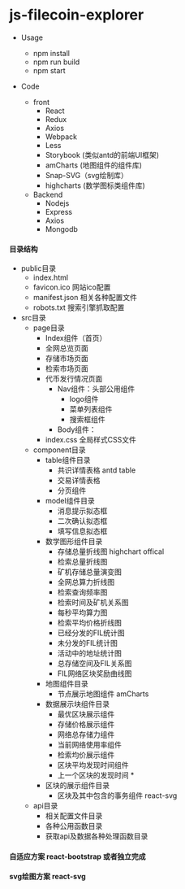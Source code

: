 # js-filecoin-explorer

- Usage
    - npm install
    - npm run build
    - npm start

- Code
    - front
        - React
        - Redux
        - Axios
        - Webpack
        - Less
        - Storybook (类似antd的前端UI框架)
        - amCharts (地图组件的组件库)
        - Snap-SVG（svg绘制库）
        - highcharts (数学图标类组件库)
    - Backend
        - Nodejs
        - Express
        - Axios
        - Mongodb



#### 目录结构
+ public目录
	+ index.html
    + favicon.ico		网站ico配置
    + manifest.json		相关各种配置文件
    + robots.txt		搜索引擎抓取配置
+ src目录
    + page目录
		+ Index组件（首页）
		+ 全网总览页面
		+ 存储市场页面
		+ 检索市场页面
		+ 代币发行情况页面
			+ Nav组件：头部公用组件
				+ logo组件
				+ 菜单列表组件
				+ 搜索框组件
			+ Body组件：
		+ index.css 全局样式CSS文件
	+ component目录
		+ table组件目录
			+ 共识详情表格 antd table
			+ 交易详情表格
			+ 分页组件
		+ model组件目录
			+ 消息提示拟态框
			+ 二次确认拟态框
			+ 填写信息拟态框
		+ 数学图形组件目录
			+ 存储总量折线图 highchart offical
			+ 检索总量折线图
			+ 矿机存储总量演变图
			+ 全网总算力折线图
			+ 检索查询频率图
			+ 检索时间及矿机关系图
			+ 每秒平均算力图
			+ 检索平均价格折线图
			+ 已经分发的FIL统计图
			+ 未分发的FIL统计图
			+ 活动中的地址统计图
			+ 总存储空间及FIL关系图
			+ FIL网络区块奖励曲线图
		+ 地图组件目录
			+ 节点展示地图组件  amCharts 
		+ 数据展示块组件目录
			+ 最优区块展示组件
			+ 存储价格展示组件
			+ 网络总存储力组件
			+ 当前网络使用率组件
			+ 检索均价展示组件
			+ 区块平均发现时间组件
			+ 上一个区块的发现时间 *	
		+ 区块的展示组件目录
			+ 区块及其中包含的事务组件 react-svg
	+ api目录
		+ 相关配置文件目录
		+ 各种公用函数目录
		+ 获取api及数据各种处理函数目录

#### 自适应方案 react-bootstrap 或者独立完成
#### svg绘图方案 react-svg